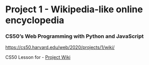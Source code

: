 # Project 1 - Wikipedia-like online encyclopedia
### CS50’s Web Programming with Python and JavaScript

https://cs50.harvard.edu/web/2020/projects/1/wiki/

CS50 Lesson for - 
[Project Wiki](https://cs50.harvard.edu/web/2020/projects/1/wiki/)